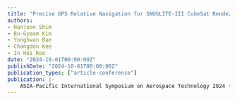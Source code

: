 ```yaml
---
title: "Precise GPS Relative Navigation for SNUGLITE-III CubeSat Rendezvous Mission: Overcoming Challenges in Precision and Efficiency"
authors:
- Hanjoon Shim
- Bu-Gyeom Kim
- Yonghwan Bae
- Changdon Kee
- In Hoi Koo
date: "2024-10-01T00:00:00Z"
publishDate: "2024-10-01T00:00:00Z"
publication_types: ["article-conference"]
publication: |-
    ASIA-Pacific International Symposium on Aerospace Technology 2024 (APISAT 2024)
---
```

